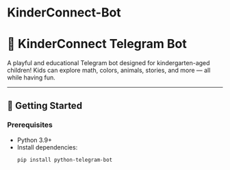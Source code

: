 # KinderConnect-Bot

# 🤖 KinderConnect Telegram Bot

A playful and educational Telegram bot designed for kindergarten-aged children! Kids can explore math, colors, animals, stories, and more — all while having fun.

---

## 🚀 Getting Started

### Prerequisites

- Python 3.9+
- Install dependencies:
  ```bash
  pip install python-telegram-bot
  ```
